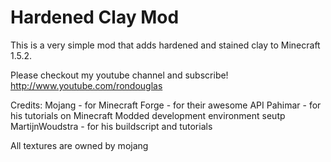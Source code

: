 Hardened Clay Mod
=================

This is a very simple mod that adds hardened and stained clay to Minecraft 1.5.2.


Please checkout my youtube channel and subscribe!
http://www.youtube.com/rondouglas



Credits:
Mojang - for Minecraft
Forge - for their awesome API
Pahimar - for his tutorials on Minecraft Modded development environment seutp
MartijnWoudstra - for his buildscript and tutorials




All textures are owned by mojang
